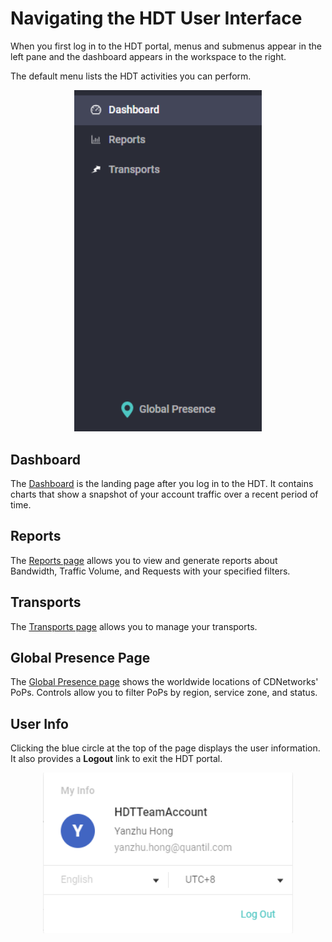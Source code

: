 # Navigating the HDT User Interface

When you first log in to the HDT portal, menus and submenus appear in the left pane and the dashboard appears in the workspace to the right.

The default menu lists the HDT activities you can perform.

<p align=center><img src="/docs/resources/images/accessing-portal/side-menu.png" alt="navigation menu" width="300"></p>

## Dashboard

The [Dashboard](</docs/portal/dashboard.md>) is the landing page after you log in to the HDT. It contains charts that show a snapshot of your account traffic over a recent period of time.

## Reports

The [Reports page](</docs/portal/reports.md>) allows you to view and generate reports about Bandwidth, Traffic Volume, and Requests with your specified filters.

## Transports

The [Transports page](</docs/portal/transports/manage-transport.md>) allows you to manage your transports.

## Global Presence Page

The [Global Presence page](</docs/portal/global-presence.md>) shows the worldwide locations of CDNetworks' PoPs. Controls allow you to filter PoPs by region, service zone, and status.

## User Info

Clicking the blue circle at the top of the page displays the user information. It also provides a **Logout** link to exit the HDT portal.

<p align=center><img src="/docs/resources/images/accessing-portal/user-info.png" alt="user information" width="400"></p>
